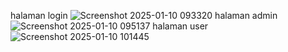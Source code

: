 halaman login
![Screenshot 2025-01-10 093320](https://github.com/user-attachments/assets/b88bdac5-cbf0-4c4d-86a1-455bf346d5a6)
halaman admin
![Screenshot 2025-01-10 095137](https://github.com/user-attachments/assets/fc60ba5c-1aa4-4ebc-a6cb-cc8aeb5dec25)
halaman user
![Screenshot 2025-01-10 101445](https://github.com/user-attachments/assets/b6fc37c6-0af9-4314-bafa-75836208d820)
